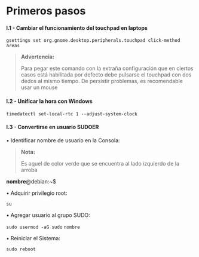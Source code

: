 # Primeros pasos

#### I.1 - Cambiar el funcionamiento del touchpad en laptops

~~~
gsettings set org.gnome.desktop.peripherals.touchpad click-method areas
~~~

> **Advertencia:**
> <p> <p>
>  
> Para pegar este comando con la extraña configuración que en ciertos casos está habilitada por defecto debe pulsarse el touchpad con dos dedos al mismo tiempo. De persistir problemas, es recomendable usar un mouse



#### I.2 - Unificar la hora con Windows

~~~
timedatectl set-local-rtc 1 --adjust-system-clock
~~~



#### I.3 - Convertirse en usuario SUDOER

• Identificar nombre de usuario en la Consola:

> **Nota:**
> <p> <p>
>  
> Es aquel de color verde que se encuentra al lado izquierdo de la arroba 

**nombre**@debian:~$


• Adquirir privilegio root:

~~~
su
~~~


• Agregar usuario al grupo SUDO:
 
`sudo usermod -aG sudo` `nombre`


• Reiniciar el Sistema:

~~~
sudo reboot
~~~

